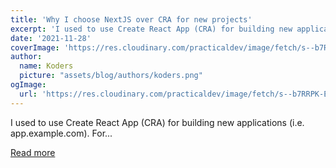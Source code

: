 ```yaml
---
title: 'Why I choose NextJS over CRA for new projects'
excerpt: 'I used to use Create React App (CRA) for building new applications (i.e. app.example.com). For...'
date: '2021-11-28'
coverImage: 'https://res.cloudinary.com/practicaldev/image/fetch/s--b7RRPK-E--/c_imagga_scale,f_auto,fl_progressive,h_420,q_auto,w_1000/https://dev-to-uploads.s3.amazonaws.com/uploads/articles/si1txhgv68vu9ha3kxqo.png'
author:
  name: Koders
  picture: "assets/blog/authors/koders.png"
ogImage:
  url: 'https://res.cloudinary.com/practicaldev/image/fetch/s--b7RRPK-E--/c_imagga_scale,f_auto,fl_progressive,h_420,q_auto,w_1000/https://dev-to-uploads.s3.amazonaws.com/uploads/articles/si1txhgv68vu9ha3kxqo.png'
---
```


I used to use Create React App (CRA) for building new applications (i.e. app.example.com). For...

[Read more](https://dev.to/andyrewlee/why-i-choose-nextjs-over-cra-for-new-projects-3f77)
